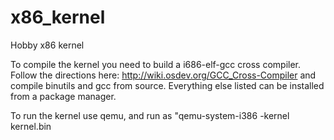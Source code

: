 # x86_kernel
Hobby x86 kernel

To compile the kernel you need to build a i686-elf-gcc cross compiler. Follow the directions here: http://wiki.osdev.org/GCC_Cross-Compiler and compile binutils and gcc from source. Everything else listed can be installed from a package manager.

To run the kernel use qemu, and run as "qemu-system-i386 -kernel kernel.bin
